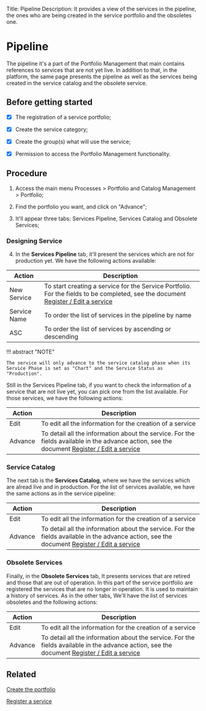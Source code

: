 Title: Pipeline
Description: It provides a view of the services in the pipeline, the ones who are being created in the service portfolio and the obsoletes one.
# Pipeline

The pipeline it's a part of the Portfolio Management that main contains references to services that are not yet live. In addition to that, 
in the platform, the same page presents the pipeline as well as the services being created in the service catalog and the obsolete service.

## Before getting started

-   [X]  The registration of a service portfolio;

-   [X]  Create the service category;

-   [X]  Create the group(s) what will use the service;

-   [X]  Permission to access the Portfolio Management functionality.

## Procedure

1. Access the main menu Processes \> Portfolio and Catalog Management \> Portfolio;

2. Find the portfolio you want, and click on "Advance";

3. It'll appear three tabs: Services Pipeline, Services Catalog and Obsolete Services;

### Designing Service

4. In the **Services Pipeline** tab, it'll present the services which are not for production yet. We have the following actions available:

|Action|Description|
|------|-----------|
|New Service|To start creating a service for the Service Portfolio. For the fields to be completed, see the document [Register / Edit a service](/en-us/4biz-helium/processes/portfolio-and-catalog/use/register-a-service.html)|
|Service Name|To order the list of services in the pipeline by name|
|ASC|To order the list of services by ascending or descending|

!!! abstract "NOTE"

    The service will only advance to the service catalog phase when its Service Phase is set as "Chart" and the Service Status as 
    "Production".
    
Still in the Services Pipeline tab, if you want to check the information of a service that are not live yet, you can pick one from the list
available. For those services, we have the following actions:

|Action|Description|
|------|-----------|
|Edit|To edit all the information for the creation of a service|
|Advance|To detail all the information about the service. For the fields available in the advance action, see the document [Register / Edit a service](/en-us/4biz-helium/processes/portfolio-and-catalog/use/register-a-service.html)|

### Service Catalog

The next tab is the **Services Catalog**, where we have the services which are alread live and in production. For the list of services available,
we have the same actions as in the service pipeline:

|Action|Description|
|------|-----------|
|Edit|To edit all the information for the creation of a service|
|Advance|To detail all the information about the service. For the fields available in the advance action, see the document [Register / Edit a service](/en-us/4biz-helium/processes/portfolio-and-catalog/use/register-a-service.html)|

### Obsolete Services

Finally, in the **Obsolete Services** tab, It presents services that are retired and those that are out of operation. In this part of the 
service portfolio are registered the services that are no longer in operation. It is used to maintain a history of services. As in the other tabs,
We'll have the list of services obsoletes and the following actions:

|Action|Description|
|------|-----------|
|Edit|To edit all the information for the creation of a service|
|Advance|To detail all the information about the service. For the fields available in the advance action, see the document [Register / Edit a service](/en-us/4biz-helium/processes/portfolio-and-catalog/use/register-a-service.html)|

## Related

[Create the portfolio](/en-us/4biz-helium/processes/portfolio-and-catalog/use/create-the-portfolio.html)

[Register a service](/en-us/4biz-helium/processes/portfolio-and-catalog/use/register-a-service.html)





